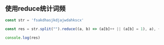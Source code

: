 ## 使用reduce统计词频

```js
const str = 'fsakdhasjkdjajwdahkscx'  

const res = str.split("").reduce((a, b) => (a[b]++ || (a[b] = 1), a), {})  
  
console.log(res)
```

